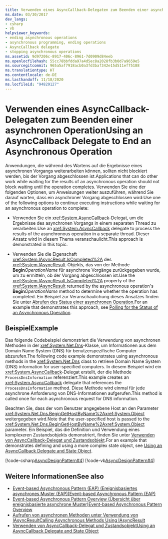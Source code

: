 ```yaml
---
title: Verwenden eines AsyncCallback-Delegaten zum Beenden einer asynchronen Operation
ms.date: 03/30/2017
dev_langs:
- csharp
- vb
helpviewer_keywords:
- ending asynchronous operations
- asynchronous programming, ending operations
- AsyncCallback delegate
- stopping asynchronous operations
ms.assetid: 9d97206c-8917-406c-8961-7d0909d84eeb
ms.openlocfilehash: 55cc78bbfdda97a4d5ec8a2028fb3b0d7a9659e5
ms.sourcegitcommit: 965a5af7918acb0a3fd3baf342e15d511ef75188
ms.translationtype: HT
ms.contentlocale: de-DE
ms.lasthandoff: 11/18/2020
ms.locfileid: "94829127"
---
```

# <a name="using-an-asynccallback-delegate-to-end-an-asynchronous-operation"></a><span data-ttu-id="c6f1c-102">Verwenden eines AsyncCallback-Delegaten zum Beenden einer asynchronen Operation</span><span class="sxs-lookup"><span data-stu-id="c6f1c-102">Using an AsyncCallback Delegate to End an Asynchronous Operation</span></span>
<span data-ttu-id="c6f1c-103">Anwendungen, die während des Wartens auf die Ergebnisse eines asynchronen Vorgangs weiterarbeiten können, sollten nicht blockiert werden, bis der Vorgang abgeschlossen ist.</span><span class="sxs-lookup"><span data-stu-id="c6f1c-103">Applications that can do other work while waiting for the results of an asynchronous operation should not block waiting until the operation completes.</span></span> <span data-ttu-id="c6f1c-104">Verwenden Sie eine der folgenden Optionen, um Anweisungen weiter auszuführen, während Sie darauf warten, dass ein asynchroner Vorgang abgeschlossen wird:</span><span class="sxs-lookup"><span data-stu-id="c6f1c-104">Use one of the following options to continue executing instructions while waiting for an asynchronous operation to complete:</span></span>  
  
- <span data-ttu-id="c6f1c-105">Verwenden Sie ein <xref:System.AsyncCallback>-Delegat, um die Ergebnisse des asynchronen Vorgangs in einem separaten Thread zu verarbeiten.</span><span class="sxs-lookup"><span data-stu-id="c6f1c-105">Use an <xref:System.AsyncCallback> delegate to process the results of the asynchronous operation in a separate thread.</span></span> <span data-ttu-id="c6f1c-106">Dieser Ansatz wird in diesem Thema veranschaulicht.</span><span class="sxs-lookup"><span data-stu-id="c6f1c-106">This approach is demonstrated in this topic.</span></span>  
  
- <span data-ttu-id="c6f1c-107">Verwenden Sie die Eigenschaft <xref:System.IAsyncResult.IsCompleted%2A> des <xref:System.IAsyncResult>-Objekts, das von der Methode **Begin**_OperationName_ für asynchrone Vorgänge zurückgegeben wurde, um zu ermitteln, ob der Vorgang abgeschlossen ist.</span><span class="sxs-lookup"><span data-stu-id="c6f1c-107">Use the <xref:System.IAsyncResult.IsCompleted%2A> property of the <xref:System.IAsyncResult> returned by the asynchronous operation's **Begin**_OperationName_ method to determine whether the operation has completed.</span></span> <span data-ttu-id="c6f1c-108">Ein Beispiel zur Veranschaulichung dieses Ansatzes finden Sie unter [Abrufen des Status einer asynchronen Operation](polling-for-the-status-of-an-asynchronous-operation.md).</span><span class="sxs-lookup"><span data-stu-id="c6f1c-108">For an example that demonstrates this approach, see [Polling for the Status of an Asynchronous Operation](polling-for-the-status-of-an-asynchronous-operation.md).</span></span>  
  
## <a name="example"></a><span data-ttu-id="c6f1c-109">Beispiel</span><span class="sxs-lookup"><span data-stu-id="c6f1c-109">Example</span></span>  
 <span data-ttu-id="c6f1c-110">Das folgende Codebeispiel demonstriert die Verwendung von asynchronen Methoden in der <xref:System.Net.Dns>-Klasse, um Informationen aus dem Domain Name System (DNS) für benutzerspezifische Computer abzurufen.</span><span class="sxs-lookup"><span data-stu-id="c6f1c-110">The following code example demonstrates using asynchronous methods in the <xref:System.Net.Dns> class to retrieve Domain Name System (DNS) information for user-specified computers.</span></span> <span data-ttu-id="c6f1c-111">In diesem Beispiel wird ein <xref:System.AsyncCallback>-Delegat erstellt, der die Methode `ProcessDnsInformation` referenziert.</span><span class="sxs-lookup"><span data-stu-id="c6f1c-111">This example creates an <xref:System.AsyncCallback> delegate that references the `ProcessDnsInformation` method.</span></span> <span data-ttu-id="c6f1c-112">Diese Methode wird einmal für jede asynchrone Anforderung von DNS-Informationen aufgerufen.</span><span class="sxs-lookup"><span data-stu-id="c6f1c-112">This method is called once for each asynchronous request for DNS information.</span></span>  
  
 <span data-ttu-id="c6f1c-113">Beachten Sie, dass der vom Benutzer angegebene Host an den Parameter <xref:System.Net.Dns.BeginGetHostByName%2A><xref:System.Object> weitergegeben wird.</span><span class="sxs-lookup"><span data-stu-id="c6f1c-113">Note that the user-specified host is passed to the <xref:System.Net.Dns.BeginGetHostByName%2A><xref:System.Object> parameter.</span></span> <span data-ttu-id="c6f1c-114">Ein Beispiel, das die Definition und Verwendung eines komplexeren Zustandsobjekts demonstriert, finden Sie unter [Verwenden von AsyncCallback-Delegat und Zustandsobjekt](using-an-asynccallback-delegate-and-state-object.md).</span><span class="sxs-lookup"><span data-stu-id="c6f1c-114">For an example that demonstrates defining and using a more complex state object, see [Using an AsyncCallback Delegate and State Object](using-an-asynccallback-delegate-and-state-object.md).</span></span>  
  
 [!code-csharp[AsyncDesignPattern#4](../../../samples/snippets/csharp/VS_Snippets_CLR/AsyncDesignPattern/CS/AsyncDelegateNoStateObject.cs#4)]
 [!code-vb[AsyncDesignPattern#4](../../../samples/snippets/visualbasic/VS_Snippets_CLR/AsyncDesignPattern/VB/AsyncDelegateNoState.vb#4)]  
  
## <a name="see-also"></a><span data-ttu-id="c6f1c-115">Weitere Informationen</span><span class="sxs-lookup"><span data-stu-id="c6f1c-115">See also</span></span>

- [<span data-ttu-id="c6f1c-116">Event-based Asynchronous Pattern (EAP) (Ereignisbasiertes asynchrones Muster (EAP))</span><span class="sxs-lookup"><span data-stu-id="c6f1c-116">Event-based Asynchronous Pattern (EAP)</span></span>](event-based-asynchronous-pattern-eap.md)
- [<span data-ttu-id="c6f1c-117">Event-based Asynchronous Pattern Overview (Übersicht über ereignisbasierte asynchrone Muster)</span><span class="sxs-lookup"><span data-stu-id="c6f1c-117">Event-based Asynchronous Pattern Overview</span></span>](event-based-asynchronous-pattern-overview.md)
- [<span data-ttu-id="c6f1c-118">Aufrufen von asynchronen Methoden unter Verwendung von IAsyncResult</span><span class="sxs-lookup"><span data-stu-id="c6f1c-118">Calling Asynchronous Methods Using IAsyncResult</span></span>](calling-asynchronous-methods-using-iasyncresult.md)
- [<span data-ttu-id="c6f1c-119">Verwenden von AsyncCallback-Delegat und Zustandsobjekt</span><span class="sxs-lookup"><span data-stu-id="c6f1c-119">Using an AsyncCallback Delegate and State Object</span></span>](using-an-asynccallback-delegate-and-state-object.md)
